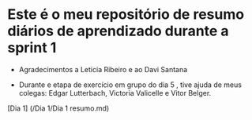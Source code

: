 # Este é o meu repositório de resumo diários de aprendizado durante a sprint 1

- Agradecimentos a Leticia Ribeiro e ao Davi Santana

- Durante e etapa de exercício em grupo do dia 5 , tive ajuda de meus colegas: Edgar Lutterbach, Victoria Valicelle e Vitor Belger.

[Dia 1] (/Dia 1/Dia 1 resumo.md)